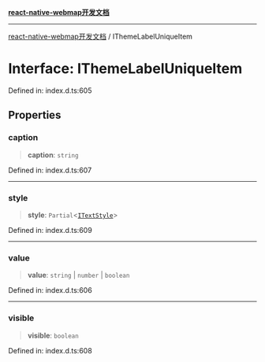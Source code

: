 [**react-native-webmap开发文档**](../README.md)

***

[react-native-webmap开发文档](../globals.md) / IThemeLabelUniqueItem

# Interface: IThemeLabelUniqueItem

Defined in: index.d.ts:605

## Properties

### caption

> **caption**: `string`

Defined in: index.d.ts:607

***

### style

> **style**: `Partial`\<[`ITextStyle`](ITextStyle.md)\>

Defined in: index.d.ts:609

***

### value

> **value**: `string` \| `number` \| `boolean`

Defined in: index.d.ts:606

***

### visible

> **visible**: `boolean`

Defined in: index.d.ts:608
